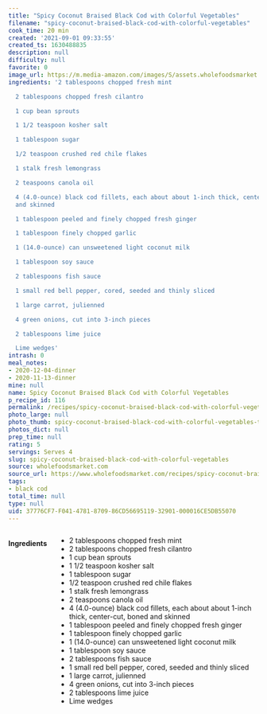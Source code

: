 ```yaml
---
title: "Spicy Coconut Braised Black Cod with Colorful Vegetables"
filename: "spicy-coconut-braised-black-cod-with-colorful-vegetables"
cook_time: 20 min
created: '2021-09-01 09:33:55'
created_ts: 1630488835
description: null
difficulty: null
favorite: 0
image_url: https://m.media-amazon.com/images/S/assets.wholefoodsmarket.com/recipes/2199/286/400/2199._TTH_._UX818_._AC_.jpg
ingredients: '2 tablespoons chopped fresh mint

  2 tablespoons chopped fresh cilantro

  1 cup bean sprouts

  1 1/2 teaspoon kosher salt

  1 tablespoon sugar

  1/2 teaspoon crushed red chile flakes

  1 stalk fresh lemongrass

  2 teaspoons canola oil

  4 (4.0-ounce) black cod fillets, each about about 1-inch thick, center-cut, boned
  and skinned

  1 tablespoon peeled and finely chopped fresh ginger

  1 tablespoon finely chopped garlic

  1 (14.0-ounce) can unsweetened light coconut milk

  1 tablespoon soy sauce

  2 tablespoons fish sauce

  1 small red bell pepper, cored, seeded and thinly sliced

  1 large carrot, julienned

  4 green onions, cut into 3-inch pieces

  2 tablespoons lime juice

  Lime wedges'
intrash: 0
meal_notes:
- 2020-12-04-dinner
- 2020-11-13-dinner
mine: null
name: Spicy Coconut Braised Black Cod with Colorful Vegetables
p_recipe_id: 116
permalink: /recipes/spicy-coconut-braised-black-cod-with-colorful-vegetables
photo_large: null
photo_thumb: spicy-coconut-braised-black-cod-with-colorful-vegetables-thumb.jpg
photos_dict: null
prep_time: null
rating: 5
servings: Serves 4
slug: spicy-coconut-braised-black-cod-with-colorful-vegetables
source: wholefoodsmarket.com
source_url: https://www.wholefoodsmarket.com/recipes/spicy-coconut-braised-black-cod-colorful-vegetables
tags:
- black cod
total_time: null
type: null
uid: 37776CF7-F041-4781-8709-86CD56695119-32901-000016CE5DB55070
---
```

<div class="columns large-7 small-12" id="writeup">	</div><!-- #writeup -->
</div><!-- #row-one -->
<div class="row" id="row-two">	<div class="columns large-4 small-12" id="ingredients"><h4>Ingredients</h4><div class="box box-ingredients content"><ul>
<li>2 tablespoons chopped fresh mint</li>
<li>2 tablespoons chopped fresh cilantro</li>
<li>1 cup bean sprouts</li>
<li>1 1/2 teaspoon kosher salt</li>
<li>1 tablespoon sugar</li>
<li>1/2 teaspoon crushed red chile flakes</li>
<li>1 stalk fresh lemongrass</li>
<li>2 teaspoons canola oil</li>
<li>4 (4.0-ounce) black cod fillets, each about about 1-inch thick, center-cut, boned and skinned</li>
<li>1 tablespoon peeled and finely chopped fresh ginger</li>
<li>1 tablespoon finely chopped garlic</li>
<li>1 (14.0-ounce) can unsweetened light coconut milk</li>
<li>1 tablespoon soy sauce</li>
<li>2 tablespoons fish sauce</li>
<li>1 small red bell pepper, cored, seeded and thinly sliced</li>
<li>1 large carrot, julienned</li>
<li>4 green onions, cut into 3-inch pieces</li>
<li>2 tablespoons lime juice</li>
<li>Lime wedges</li>
</ul>
</div>	</div>	<div class="columns large-6 small-12" id="directions">	</div>